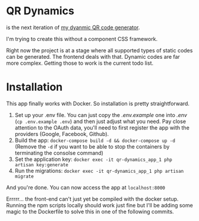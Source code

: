 # QR Dynamics

is the next iteration of [my dyanmic QR code generator](https://github.com/oliver-dvorski/qr).

I'm trying to create this without a component CSS framework.

Right now the project is at a stage where all supported types of static codes can be generated. The frontend deals with that. Dynamic codes are far more complex. Getting those to work is the current todo list.

# Installation
This app finally works with Docker. So installation is pretty straightforward.

1. Set up your .env file. You can just copy the _.env.example_ one into _.env_ (`cp .env.example .env`) and then just adjust what you need. Pay close attention to the OAuth data, you'll need to first register the app with the providers (Google, Facebook, Github).
2. Build the app: `docker-compose build -d && docker-compose up -d` (Remove the `-d` if you want to be able to stop the containers by terminating the consolse command)
3. Set the application key: `docker exec -it qr-dynamics_app_1 php artisan key:generate`
4. Run the migrations: `docker exec -it qr-dynamics_app_1 php artisan migrate`

And you're done. You can now access the app at `localhost:8000`

Errrrr... the front-end can't just yet be compiled with the docker setup. Running the npm scripts locally should work just fine but I'll be adding some magic to the Dockerfile to solve this in one of the following commits.
